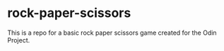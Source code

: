 # rock-paper-scissors
This is a repo for a basic rock paper scissors game created for the Odin Project.
